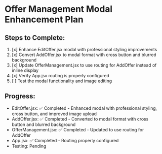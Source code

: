 # Offer Management Modal Enhancement Plan

## Steps to Complete:

1. [x] Enhance EditOffer.jsx modal with professional styling improvements
2. [x] Convert AddOffer.jsx to modal format with cross button and blurred background
3. [x] Update OfferManagement.jsx to use routing for AddOffer instead of inline display
4. [x] Verify App.jsx routing is properly configured
5. [ ] Test the modal functionality and image editing

## Progress:
- EditOffer.jsx: ✅ Completed - Enhanced modal with professional styling, cross button, and improved image upload
- AddOffer.jsx: ✅ Completed - Converted to modal format with cross button and blurred background
- OfferManagement.jsx: ✅ Completed - Updated to use routing for AddOffer
- App.jsx: ✅ Completed - Routing properly configured
- Testing: Pending
